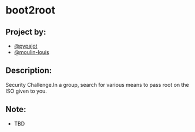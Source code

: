 # boot2root
## Project by:
-  [@pypajot](https://github.com/pypajot)
-  [@moulin-louis](https://github.com/moulin-louis)

## Description: 
Security Challenge.In a group, search for various means to pass root on the ISO given to you.

## Note:
- TBD
